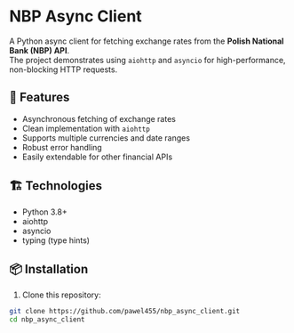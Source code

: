 # NBP Async Client

A Python async client for fetching exchange rates from the **Polish National Bank (NBP) API**.  
The project demonstrates using `aiohttp` and `asyncio` for high-performance, non-blocking HTTP requests.

## 🚀 Features

- Asynchronous fetching of exchange rates
- Clean implementation with `aiohttp`
- Supports multiple currencies and date ranges
- Robust error handling
- Easily extendable for other financial APIs

## 🏗️ Technologies

- Python 3.8+
- aiohttp
- asyncio
- typing (type hints)

## 📦 Installation

1. Clone this repository:

```bash
git clone https://github.com/pawel455/nbp_async_client.git
cd nbp_async_client
